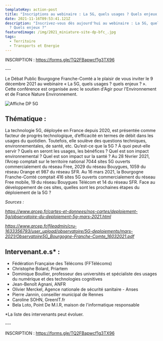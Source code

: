 ```yaml
---
templateKey: action-post
title: "Inscriptions au webinaire : La 5G, quels usages ? Quels enjeux ?"
date: 2021-11-16T09:53:41.121Z
description: "Inscrivez-vous dès aujourd'hui au webinaire : La 5G, quels usages
  ? Quels enjeux ?"
featuredimage: /img/2021_miniature-site-dp-bfc_.jpg
tags:
  - Territoire
  - Transports et Energie
---
```

<!--StartFragment-->

INSCRIPTION : <https://forms.gle/TQ2FBapwcf1g3TX96>

\---

Le Débat Public Bourgogne Franche-Comté a le plaisir de vous inviter le 9 décembre 2021 au webinaire « La 5G, quels usages ? quels enjeux ? ». Cette conférence est organisée avec le soutien d'Agir pour l'Environnement et de France Nature Environnement.

![Affiche DP 5G](/img/2021_affiche-dp-bfc_5g-2-.jpg#img-center "Affiche DP 5G")

## Thématique :

La technologie 5G, déployée en France depuis 2020, est présentée comme facteur de progrès technologique, d’efficacité en termes de débit dans les usages du quotidien. Toutefois, elle soulève des questions techniques, environnementales, de santé, etc. Qu’est-ce que la 5G ? À quoi peut-elle servir ? Quels en seront les usages, les bénéfices ? Quel est son impact environnemental ? Quel est son impact sur la santé ? Au 28 février 2021, l’Arcep comptait sur le territoire national 7044 sites 5G ouverts commercialement du réseau Free, 2029 du réseau Bouygues, 1059 du réseau Orange et 987 du réseau SFR[](imap://animation%40debatpublic-bfc%2Eorg@ssl0.ovh.net:993/fetch%3EUID%3E.INBOX%3E1653#_ftn1). Au 16 mars 2021, la Bourgogne Franche-Comté comptait 416 sites 5G ouverts commercialement du réseau Free mobile, 19 du réseau Bouygues Télécom et 14 du réseau SFR[](imap://animation%40debatpublic-bfc%2Eorg@ssl0.ovh.net:993/fetch%3EUID%3E.INBOX%3E1653#_ftn2). Face au développement de ces sites, quelles sont les prochaines étapes du déploiement de la 5G ?

*Sources :*

*<https://www.arcep.fr/cartes-et-donnees/nos-cartes/deploiement-5g/observatoire-du-deploiement-5g-mars-2021.html>*

[](imap://animation%40debatpublic-bfc%2Eorg@ssl0.ovh.net:993/fetch%3EUID%3E.INBOX%3E1653#_ftnref2)*<https://www.arcep.fr/fileadmin/cru-1633356793/user_upload/observatoire/5G-deploiements/mars-2021/Observatoire5G_Bourgogne-Franche-Comte_16032021.pdf>*

## Intervenant.e.s* :

* Fédération Française des Télécoms (FFTélécoms)
* Christophe Bolard, Priartem
* Dominique Boullier, professeur des universités et spécialiste des usages du numérique et des technologies cognitives
* Jean-Benoît Agnani, ANFR
* Olivier Merckel, Agence nationale de sécurité sanitaire - Anses
* Pierre Jannin, conseiller municipal de Rennes
* Caroline SOHN, GreenIT.fr
* Bela Loto, Point De M.I.R, maison de l'informatique responsable

\*La liste des intervenants peut évoluer.

\---

INSCRIPTION : <https://forms.gle/TQ2FBapwcf1g3TX96>

<!--EndFragment-->